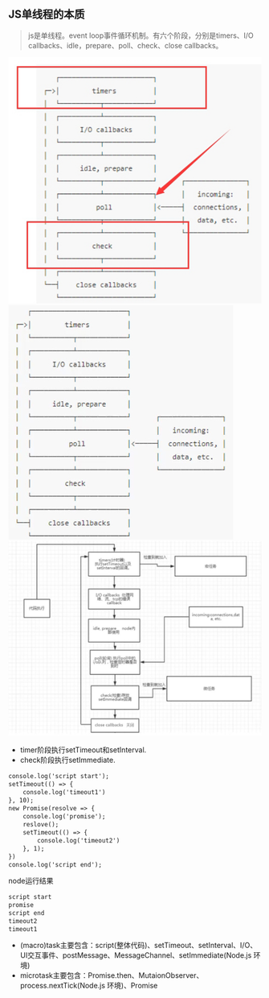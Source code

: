 ## JS单线程的本质 
> js是单线程。event loop事件循环机制。有六个阶段，分别是timers、I/O callbacks、idle，prepare、poll、check、close callbacks。

![图1](image1.jpg) ![图2](image2.jpg) ![图3](image3.jpg)

- timer阶段执行setTimeout和setInterval.
- check阶段执行setImmediate.
```
console.log('script start');
setTimeout(() => {
	console.log('timeout1')
}, 10);
new Promise(resolve => {
	console.log('promise');
	reslove();
	setTimeout(() => {
		console.log('timeout2')
	}, 1);
})
console.log('script end');
```
node运行结果
```
script start
promise
script end
timeout2
timeout1
```
- (macro)task主要包含：script(整体代码)、setTimeout、setInterval、I/O、UI交互事件、postMessage、MessageChannel、setImmediate(Node.js 环境)
- microtask主要包含：Promise.then、MutaionObserver、process.nextTick(Node.js 环境)、Promise 